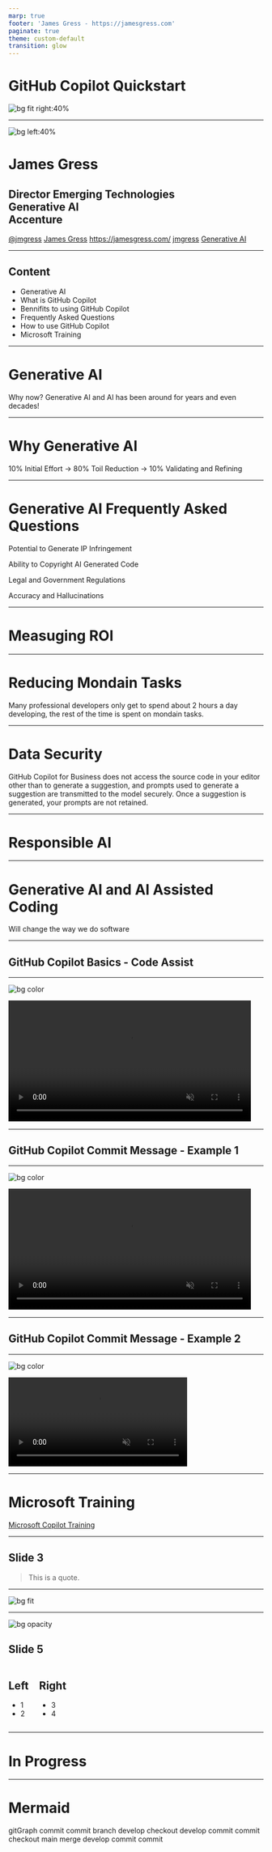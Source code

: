 ```yaml
---
marp: true
footer: 'James Gress - https://jamesgress.com'
paginate: true
theme: custom-default
transition: glow
---
```


# GitHub Copilot Quickstart
![bg fit right:40%](./img/ghcp.jpg)

---

![bg left:40%](./img/jamesgress.png)

# James Gress
## Director Emerging Technologies<br>Generative AI<br>Accenture

<i class="fa-brands fa-x-twitter"></i> [@jmgress](https://twitter.com/jmgress)
<i class="fa-brands fa-linkedin"></i> [James Gress](https://linkedin.com/in/jamesgress/)
<i class="fa fa-window-maximize"></i> [https://jamesgress\.com/](https://jamesgress.com/)
<i class="fa-brands fa-github"></i> [jmgress](https://github.com/jmgress)
<i class="fa-brands fa-meetup"></i> [Generative AI](https://www.meetup.com/tampa-bay-generative-ai-meetup/)

---

<!-- Speaker Notes -->
## Content

- Generative AI
- What is GitHub Copilot
- Bennifits to using GitHub Copilot
- Frequently Asked Questions
- How to use GitHub Copilot
- Microsoft Training

<!-- Can have multiple on a slide -->

---

# Generative AI

Why now?  Generative AI and AI has been around for years and even decades!
<!-- It is at a point where it has sigificanly reduced the barrier to entry

It benifits beginners to experienced

At this point it can't be ignored, as it has the potential to radically change an orginizations landscape -->

---

# Why Generative AI

10% Initial Effort -> 80% Toil Reduction -> 10% Validating and Refining

---

# Generative AI Frequently Asked Questions

Potential to Generate IP Infringement

Ability to Copyright AI Generated Code

Legal and Government Regulations

Accuracy and Hallucinations 

<!-- Recently had a 1 year anniverisary on the launch of ChatGPT

Might bring up Scale -->

---

# Measuging ROI

---

# Reducing Mondain Tasks

Many professional developers only get to spend about 2 hours a day developing, the rest of the time is spent on mondain tasks.

---

# Data Security

GitHub Copilot for Business does not access the source code in your editor other than to generate a suggestion, and prompts used to generate a suggestion are transmitted to the model securely. Once a suggestion is generated, your prompts are not retained.

---

# Responsible AI

---


# Generative AI and AI Assisted Coding

Will change the way we do software

<!-- It is at a point where it has sigificanly reduced the barrier to entry

It benifits beginners to experienced

At this point it can't be ignored, as it has the potential to radically change an orginizations landscape -->


---

## GitHub Copilot Basics - Code Assist
<!-- Notes -->

---

![bg color](black)
<div class="video-wrapper">
  <video controls autoplay loop muted style="width:95%;">
    <source src="./img/copilot_create_code.mp4" type="video/mp4">
    Your browser does not support the video tag.
  </video>
</div>

---

## GitHub Copilot Commit Message - Example 1
<!-- Can also do a multiline
comment that will show in notes -->

---
![bg color](black)
<div class="video-wrapper">
  <video controls autoplay loop muted style="width:95%;">
    <source src="./img/copilot_commit_message.mp4" type="video/mp4">
    Your browser does not support the video tag.
  </video>
</div>

---

## GitHub Copilot Commit Message - Example 2
<!-- Can also do a multiline
comment that will show in notes -->

---
![bg color](black)
<div class="video-wrapper">
  <video controls autoplay loop muted style="width:70%;">
    <source src="./img/copilot_commit_message2.mp4" type="video/mp4">
    Your browser does not support the video tag.
  </video>
</div>

---
# Microsoft Training
[Microsoft Copilot Training](https://learn.microsoft.com/en-us/training/paths/copilot/)

---


## Slide 3

> This is a quote.

---

![bg fit](./img/git.drawio.svg)

---

![bg opacity](https://picsum.photos/800/600?image=53)
## Slide 5

<div class="columns">
<div>

## Left

- 1
- 2

</div>
<div>

## Right

- 3
- 4

</div>
</div>


---

# <!--fit--> In Progress

---

<!-- Needed for mermaid, can be anywhere in file except frontmatter -->
<script type="module">
  import mermaid from 'https://cdn.jsdelivr.net/npm/mermaid@10/dist/mermaid.esm.min.mjs';
  mermaid.initialize({ startOnLoad: true });
</script>

# Mermaid

<div class="mermaid">
gitGraph
    commit
    commit
    branch develop
    checkout develop
    commit
    commit
    checkout main
    merge develop
    commit
    commit
</div>

